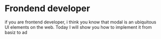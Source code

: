 # Frondend developer
if you are frontend developer, i think you know that modal is an ubiquitous
UI elements on the web. Today I will show you how to implement it from basiz
to ad